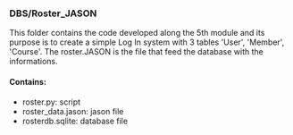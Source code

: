 ### DBS/Roster_JASON

This folder contains the code developed along the 5th module and its purpose is to create a simple Log In system with 3 tables 'User', 'Member', 'Course'.
The roster.JASON is the file that feed the database with the informations.

#### Contains:
- roster.py: script
- roster_data.jason: jason file
- rosterdb.sqlite: database file

